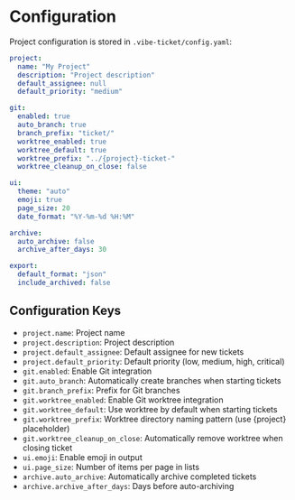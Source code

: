 # Configuration

Project configuration is stored in `.vibe-ticket/config.yaml`:

```yaml
project:
  name: "My Project"
  description: "Project description"
  default_assignee: null
  default_priority: "medium"

git:
  enabled: true
  auto_branch: true
  branch_prefix: "ticket/"
  worktree_enabled: true
  worktree_default: true
  worktree_prefix: "../{project}-ticket-"
  worktree_cleanup_on_close: false

ui:
  theme: "auto"
  emoji: true
  page_size: 20
  date_format: "%Y-%m-%d %H:%M"

archive:
  auto_archive: false
  archive_after_days: 30

export:
  default_format: "json"
  include_archived: false
```

## Configuration Keys

- `project.name`: Project name
- `project.description`: Project description
- `project.default_assignee`: Default assignee for new tickets
- `project.default_priority`: Default priority (low, medium, high, critical)
- `git.enabled`: Enable Git integration
- `git.auto_branch`: Automatically create branches when starting tickets
- `git.branch_prefix`: Prefix for Git branches
- `git.worktree_enabled`: Enable Git worktree integration
- `git.worktree_default`: Use worktree by default when starting tickets
- `git.worktree_prefix`: Worktree directory naming pattern (use {project} placeholder)
- `git.worktree_cleanup_on_close`: Automatically remove worktree when closing ticket
- `ui.emoji`: Enable emoji in output
- `ui.page_size`: Number of items per page in lists
- `archive.auto_archive`: Automatically archive completed tickets
- `archive.archive_after_days`: Days before auto-archiving